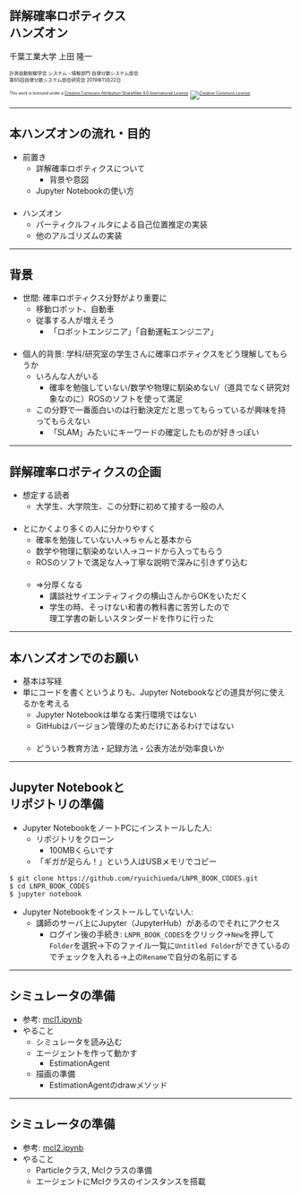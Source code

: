 ## 詳解確率ロボティクス<br />ハンズオン

千葉工業大学 上田 隆一

<span style="font-size:60%">計測自動制御学会 システム・情報部門 自律分散システム部会<br />第65回自律分散システム部会研究会 2019年11月22日</span>

<p style="font-size:50%">
This work is licensed under a <a rel="license" href="http://creativecommons.org/licenses/by-sa/4.0/">Creative Commons Attribution-ShareAlike 4.0 International License</a>.
<a rel="license" href="http://creativecommons.org/licenses/by-sa/4.0/">
<img alt="Creative Commons License" style="border-width:0" src="https://i.creativecommons.org/l/by-sa/4.0/88x31.png" /></a>
</p>


---

## 本ハンズオンの流れ・目的

* 前置き
  * 詳解確率ロボティクスについて
    * 背景や意図 
  * Jupyter Notebookの使い方<br />　
* ハンズオン
  * パーティクルフィルタによる自己位置推定の実装
  * 他のアルゴリズムの実装

---

## 背景

* 世間: 確率ロボティクス分野がより重要に
  * 移動ロボット、自動車
  * 従事する人が増えそう
    * 「ロボットエンジニア」「自動運転エンジニア」<br />　
* 個人的背景: 学科/研究室の学生さんに確率ロボティクスをどう理解してもらうか
  * いろんな人がいる
    * 確率を勉強していない/数学や物理に馴染めない/（道具でなく研究対象なのに）ROSのソフトを使って満足
  * この分野で一番面白いのは行動決定だと思ってもらっているが興味を持ってもらえない
    * 「SLAM」みたいにキーワードの確定したものが好きっぽい

---

## 詳解確率ロボティクスの企画

* 想定する読者
  * 大学生、大学院生、この分野に初めて接する一般の人<br />　
* とにかくより多くの人に分かりやすく
  * 確率を勉強していない人$\longrightarrow$ちゃんと基本から
  * 数学や物理に馴染めない人$\longrightarrow$コードから入ってもらう
  * ROSのソフトで満足な人$\longrightarrow$丁寧な説明で深みに引きずり込む<br />　
  * $\Longrightarrow$分厚くなる
    * 講談社サイエンティフィクの横山さんからOKをいただく
    * 学生の時、そっけない和書の教科書に苦労したので<br />理工学書の新しいスタンダードを作りに行った

---

## 本ハンズオンでのお願い

* 基本は写経
* 単にコードを書くというよりも、Jupyter Notebookなどの道具が何に使えるかを考える
  * Jupyter Notebookは単なる実行環境ではない
  * GitHubはバージョン管理のためだけにあるわけではない<br />　
  * どういう教育方法・記録方法・公表方法が効率良いか

---

## Jupyter Notebookと<br />リポジトリの準備

* Jupyter NotebookをノートPCにインストールした人:
  * リポジトリをクローン
    * 100MBくらいです
  * 「ギガが足らん！」という人はUSBメモリでコピー

```
$ git clone https://github.com/ryuichiueda/LNPR_BOOK_CODES.git
$ cd LNPR_BOOK_CODES
$ jupyter notebook
```

* Jupyter Notebookをインストールしていない人:
  * 講師のサーバ上にJupyter（JupyterHub）があるのでそれにアクセス
    * ログイン後の手続き: `LNPR_BOOK_CODES`をクリック$\rightarrow$`New`を押して`Folder`を選択$\rightarrow$下のファイル一覧に`Untitled Folder`ができているのでチェックを入れる$\rightarrow$上の`Rename`で自分の名前にする


---

## シミュレータの準備

* 参考: [mcl1.ipynb](https://github.com/ryuichiueda/LNPR_BOOK_CODES/blob/master/section_particle_filter/mcl1.ipynb)
* やること
  * シミュレータを読み込む
  * エージェントを作って動かす
    * EstimationAgent
  * 描画の準備
    * EstimationAgentのdrawメソッド


---

## シミュレータの準備

* 参考: [mcl2.ipynb](https://github.com/ryuichiueda/LNPR_BOOK_CODES/blob/master/section_particle_filter/mcl2.ipynb)
* やること
  * Particleクラス, Mclクラスの準備
  * エージェントにMclクラスのインスタンスを搭載
